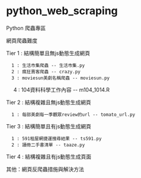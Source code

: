 # python_web_scraping
Python 爬蟲專區

網頁爬蟲難度

Tier 1 : 結構簡單且無js動態生成網頁

      1 : 生活市集爬蟲 -- 生活市集.py
      2 : 瘋狂賣客爬蟲 -- crazy.py
      3 : moviesun美劇名稱爬蟲 -- moviesun.py
      4 : 104資料科學工作內容 -- m104_1014.R
 
Tier 2 : 結構複雜且無js動態生成網頁
      
      1 : 每部美劇每一季觀眾review的url -- tomato_url.py
 
Tier 3 : 結構簡單且有js動態生成網頁

      1 : 591租屋網捷運搜尋結果 -- ts591.py
      2 : 讀冊二手書清單 -- taaze.py
 
Tier 4 : 結構複雜且有js動態生成頁面
 
其他：網頁反爬蟲措施與解決方法
 
